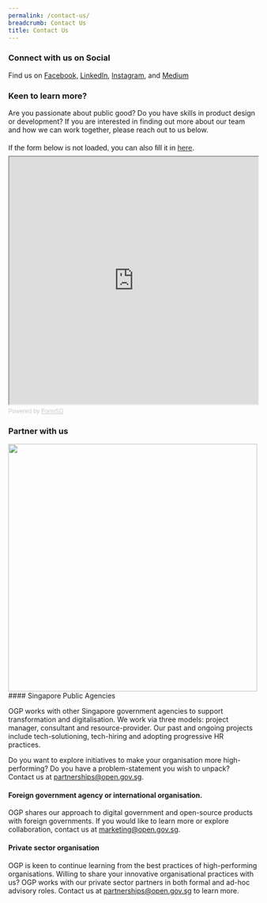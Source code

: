 ```yaml
---
permalink: /contact-us/
breadcrumb: Contact Us
title: Contact Us
---
```

### **Connect with us on Social** 

Find us on [Facebook,](https://www.facebook.com/opengovsg/) [LinkedIn](https://www.linkedin.com/company/open-government-products), [Instagram](https://www.instagram.com/opengovsg/), and [Medium](https://medium.com/open-government-products)

### **Keen to learn more?**
Are you passionate about public good? Do you have skills in product design or development?  If you are interested in finding out more about our team and how we can work together, please reach out to us below.

<div style="font-family:Sans-Serif;font-size:15px;color:#000;opacity:0.9;padding-top:5px;padding-bottom:8px">If the form below is not loaded, you can also fill it in <a href="https://form.gov.sg/5bed1be1ccecca000fd23587">here</a>.</div>

<!-- Change the width and height values to suit you best -->
<iframe id="iframe" src="https://form.gov.sg/5bed1be1ccecca000fd23587" style="width:100%;height:500px"></iframe>

<div style="font-family:Sans-Serif;font-size:12px;color:#999;opacity:0.5;padding-top:5px">Powered by <a href="https://form.gov.sg" style="color: #999">FormSG</a></div>


### **Partner with us**
<img src="{{site.baseurl}}/images/healthtechsprint.jpg" style="width:100%;height:500px">
#### Singapore Public Agencies

OGP works with other Singapore government agencies to support transformation and digitalisation. We work via three models: project manager, consultant and resource-provider. Our past and ongoing projects include tech-solutioning, tech-hiring and adopting progressive HR practices. 

Do you want to explore initiatives to make your organisation more high-performing? Do you have a problem-statement you wish to unpack? Contact us at partnerships@open.gov.sg.


#### Foreign government agency or international organisation. 

OGP shares our approach to digital government and open-source products with foreign governments. If you would like to learn more or explore collaboration, contact us at marketing@open.gov.sg.

#### Private sector organisation 

OGP is keen to continue learning from the best practices of high-performing organisations. Willing to share your innovative organisational practices with us? OGP works with our private sector partners in both formal and ad-hoc advisory roles. Contact us at partnerships@open.gov.sg to learn more.


